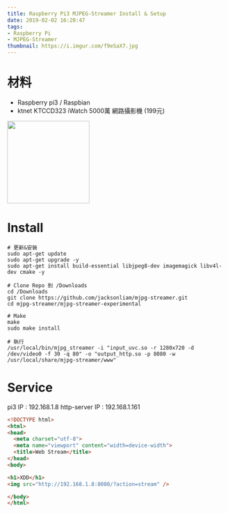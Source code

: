 ```yaml
---
title: Raspberry Pi3 MJPEG-Streamer Install & Setup
date: 2019-02-02 16:20:47
tags:
- Raspberry Pi
- MJPEG-Streamer
thumbnail: https://i.imgur.com/f9eSaX7.jpg
---
```




# 材料
* Raspberry pi3 / Raspbian
* ktnet KTCCD323 iWatch 5000萬 網路攝影機 (199元)

<img src="https://i.imgur.com/KiCiVae.png" height="189"  >


# Install
```
# 更新&安裝
sudo apt-get update
sudo apt-get upgrade -y
sudo apt-get install build-essential libjpeg8-dev imagemagick libv4l-dev cmake -y

# Clone Repo 到 /Downloads
cd /Downloads
git clone https://github.com/jacksonliam/mjpg-streamer.git
cd mjpg-streamer/mjpg-streamer-experimental

# Make
make
sudo make install

# 執行
/usr/local/bin/mjpg_streamer -i "input_uvc.so -r 1280x720 -d /dev/video0 -f 30 -q 80" -o "output_http.so -p 8080 -w /usr/local/share/mjpg-streamer/www"
```
<!-- more -->

# Service
pi3 IP : 192.168.1.8
http-server IP : 192.168.1.161

```html
<!DOCTYPE html>
<html>
<head>
  <meta charset="utf-8">
  <meta name="viewport" content="width=device-width">
  <title>Web Stream</title>
</head>
<body>

<h1>XDD</h1>
<img src="http://192.168.1.8:8080/?action=stream" />

</body>
</html>
```